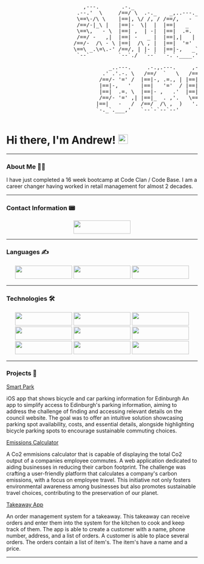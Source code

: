 <pre> 

                        ,---.       .-._                                           ,----.           ,-.-.
                      .--.'  \     /==/ \  .-._    _,..---._     .-.,.---.      ,-.--` , \ ,-..-.-./  \==\
                      \==\-/\ \    |==|, \/ /, / /==/,   -  \   /==/  `   \    |==|-  _.-` |, \=/\=|- |==|
                      /==/-|_\ |   |==|-  \|  |  |==|   _   _\ |==|-, .=., |   |==|   `.-. |- |/ |/ , /==/ 
                      \==\,   - \  |==| ,  | -|  |==|  .=.   | |==|   '='  /  /==/_ ,    /  \, ,     _|==|
                      /==/ -   ,|  |==| -   _ |  |==|,|   | -| |==|- ,   .'   |==|    .-'   | -  -  , |==|
                     /==/-  /\ - \ |==|  /\ , |  |==|  '='   / |==|_  . ,'.   |==|_  ,`-._   \  ,  - /==/
                     \==\ _.\=\.-' /==/, | |- |  |==|-,   _`/  /==/  /\ ,  )  /==/ ,     /   |-  /\ /==/ 
                      `--`         `--`./  `--`  `-.`.____.'   `--`-`--`--'   `--`-----``    `--`  `--` 
                                                            _,.---._              ,-.-.   .-._ 
                                _..---.     .-.,.---.     ,-.' , -  `.   ,-..-.-./  \==\ /==/ \  .-._ 
                              .' .'.-. \   /==/  `   \   /==/_,  ,  - \  |, \=/\=|- |==| |==|, \/ /, /
                             /==/- '=' /  |==|-, .=., | |==|   .=.     | |- |/ |/ , /==/ |==|-  \|  |
                             |==|-,   '   |==|   '='  / |==|_ : ;=:  - |  \, ,     _|==| |==| ,  | -|
                             |==|  .=. \  |==|- ,   .'  |==| , '='     |  | -  -  , |==| |==| -   _ |
                             /==/- '=' ,| |==|_  . ,'.   \==\ -    ,_ /    \  ,  - /==/  |==|  /\ , | 
                            |==|   -   /  /==/  /\ ,  )   '.='. -   .'     |-  /\ /==/   /==/, | |- | 
                            `-._`.___,'   `--`-`--`--'      `--`--''       `--`  `--`    `--`./  `--` 

</pre> 



# Hi there, I'm Andrew! <img src="https://raw.githubusercontent.com/Tarikul-Islam-Anik/Animated-Fluent-Emojis/master/Emojis/Hand%20gestures/Waving%20Hand.png" alt="Waving Hand" width="25" height="25" />


---

### About Me 👨‍💻
<p>
   I have just completed a 16 week bootcamp at Code Clan / Code Base. I am a career changer having worked in retail management for almost 2 decades.
</p>

---
### Contact Information 📟


<p align="center" dir="auto"> 
   <a href="https://www.linkedin.com/in/andrew-brown-4113aa279/" rel="nofollow">
      <img src="https://img.shields.io/badge/LinkedIn-0077B5?style=for-the-badge&logo=linkedin&logoColor=white" width ="150" height ="35">
   </a> 
</p>

---
### Languages ✍️
####

<p align="center" dir="auto"> 
<span>
<img src="https://img.shields.io/badge/Python-FFD43B?style=for-the-badge&logo=python&logoColor=blue" width ="150" height ="35"/>
</span>
<span>
<img src="https://img.shields.io/badge/java-%23ED8B00.svg?style=for-the-badge&logo=openjdk&logoColor=white" width ="150" height ="35" />
</span>
<span>
<img src="https://img.shields.io/badge/JavaScript-323330?style=for-the-badge&logo=javascript&logoColor=F7DF1E" width ="150" height ="35"/>
</span>
</p>

---
### Technologies 🛠️
####

<p align="center" dir="auto"> 
   <span>
<img src="https://img.shields.io/badge/PostgreSQL-316192?style=for-the-badge&logo=postgresql&logoColor=white" width ="150" height ="35"/>

<img src="https://img.shields.io/badge/MongoDB-4EA94B?style=for-the-badge&logo=mongodb&logoColor=white" width ="150" height ="35"/>

<img src="https://img.shields.io/badge/Flask-000000?style=for-the-badge&logo=flask&logoColor=white" width ="150" height ="35"/>

<img src="https://img.shields.io/badge/React-20232A?style=for-the-badge&logo=react&logoColor=61DAFB" width ="150" height ="35"/>

<img src ="https://img.shields.io/badge/React_Native-20232A?style=for-the-badge&logo=react&logoColor=61DAFB" width ="150" height ="35"/>

<img src="https://img.shields.io/badge/node.js-6DA55F?style=for-the-badge&logo=node.js&logoColor=white" width ="150" height ="35"/>

<img src="https://img.shields.io/badge/Spring_Boot-F2F4F9?style=for-the-badge&logo=spring-boot" width ="150" height ="35"/>

<img src="https://img.shields.io/badge/IntelliJ_IDEA-000000.svg?style=for-the-badge&logo=intellij-idea&logoColor=white" width ="150" height ="35"/>

<img src="https://img.shields.io/badge/VSCode-0078D4?style=for-the-badge&logo=visual%20studio%20code&logoColor=white" width ="150" height ="35"/>
   </span>
</p>

---

### Projects 🚀

<a href="https://github.com/LidzDev/SmartPark" rel="nofollow" >
Smart Park
</a>

<p>
iOS app that shows bicycle and car parking information for Edinburgh
An app to simplify access to Edinburgh's parking information, aiming to address the challenge of finding and accessing relevant details on the council website. The goal was to offer an intuitive solution showcasing parking spot availability, costs, and essential details, alongside highlighting bicycle parking spots to encourage sustainable commuting choices.
</p>

<a href="https://github.com/LidzDev/Emissions-Calculator" >
Emissions Calculator
</a>
<p>
A Co2 emmisions calculator that is capable of displaying the total Co2 output of a companies employee commutes.
A web application dedicated to aiding businesses in reducing their carbon footprint. The challenge was crafting a user-friendly platform that calculates a company's carbon emissions, with a focus on employee travel. This initiative not only fosters environmental awareness among businesses but also promotes sustainable travel choices, contributing to the preservation of our planet.  
</p>

<a href="https://github.com/andy-brown87/Takeaway-App" >
   Takeaway App
</a>
<p>
An order management system for a takeaway. This takeaway can receive orders and enter them into the system for the kitchen to cook and keep track of them.
The app is able to create a customer with a name, phone number, address, and a list of orders.
A customer is able to place several orders. The orders contain a list of item's. The item's have a name and a price.
</p>

---






